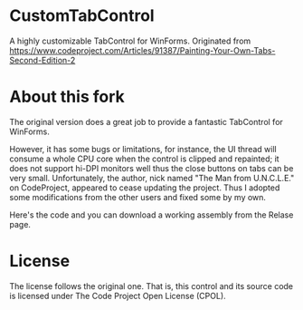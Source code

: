 # CustomTabControl
A highly customizable TabControl for WinForms. Originated from https://www.codeproject.com/Articles/91387/Painting-Your-Own-Tabs-Second-Edition-2

# About this fork
The original version does a great job to provide a fantastic TabControl for WinForms.

However, it has some bugs or limitations, for instance, the UI thread will consume a whole CPU core when the control is clipped and repainted; 
it does not support hi-DPI monitors well thus the close buttons on tabs can be very small.
Unfortunately, the author, nick named "The Man from U.N.C.L.E." on CodeProject, appeared to cease updating the project.
Thus I adopted some modifications from the other users and fixed some by my own.

Here's the code and you can download a working assembly from the Relase page.

# License
The license follows the original one. That is, this control and its source code is licensed under The Code Project Open License (CPOL).
